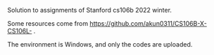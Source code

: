 Solution to assignments of Stanford cs106b 2022 winter.

Some resources come from https://github.com/akun0311/CS106B-X-CS106L- .

The environment is Windows, and only the codes are uploaded.
